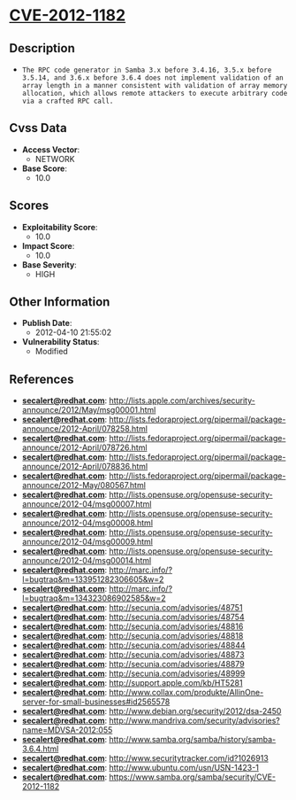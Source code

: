 
# [CVE-2012-1182](https://cve.mitre.org/cgi-bin/cvename.cgi?name=CVE-2012-1182)

## Description

- `The RPC code generator in Samba 3.x before 3.4.16, 3.5.x before 3.5.14, and 3.6.x before 3.6.4 does not implement validation of an array length in a manner consistent with validation of array memory allocation, which allows remote attackers to execute arbitrary code via a crafted RPC call.`

## Cvss Data

- **Access Vector**:
  - NETWORK
- **Base Score**:
  - 10.0

## Scores

- **Exploitability Score**:
  - 10.0
- **Impact Score**:
  - 10.0
- **Base Severity**:
  - HIGH

## Other Information

- **Publish Date**:
  - 2012-04-10 21:55:02
- **Vulnerability Status**:
  - Modified

## References

- **secalert@redhat.com**: http://lists.apple.com/archives/security-announce/2012/May/msg00001.html
- **secalert@redhat.com**: http://lists.fedoraproject.org/pipermail/package-announce/2012-April/078258.html
- **secalert@redhat.com**: http://lists.fedoraproject.org/pipermail/package-announce/2012-April/078726.html
- **secalert@redhat.com**: http://lists.fedoraproject.org/pipermail/package-announce/2012-April/078836.html
- **secalert@redhat.com**: http://lists.fedoraproject.org/pipermail/package-announce/2012-May/080567.html
- **secalert@redhat.com**: http://lists.opensuse.org/opensuse-security-announce/2012-04/msg00007.html
- **secalert@redhat.com**: http://lists.opensuse.org/opensuse-security-announce/2012-04/msg00008.html
- **secalert@redhat.com**: http://lists.opensuse.org/opensuse-security-announce/2012-04/msg00009.html
- **secalert@redhat.com**: http://lists.opensuse.org/opensuse-security-announce/2012-04/msg00014.html
- **secalert@redhat.com**: http://marc.info/?l=bugtraq&m=133951282306605&w=2
- **secalert@redhat.com**: http://marc.info/?l=bugtraq&m=134323086902585&w=2
- **secalert@redhat.com**: http://secunia.com/advisories/48751
- **secalert@redhat.com**: http://secunia.com/advisories/48754
- **secalert@redhat.com**: http://secunia.com/advisories/48816
- **secalert@redhat.com**: http://secunia.com/advisories/48818
- **secalert@redhat.com**: http://secunia.com/advisories/48844
- **secalert@redhat.com**: http://secunia.com/advisories/48873
- **secalert@redhat.com**: http://secunia.com/advisories/48879
- **secalert@redhat.com**: http://secunia.com/advisories/48999
- **secalert@redhat.com**: http://support.apple.com/kb/HT5281
- **secalert@redhat.com**: http://www.collax.com/produkte/AllinOne-server-for-small-businesses#id2565578
- **secalert@redhat.com**: http://www.debian.org/security/2012/dsa-2450
- **secalert@redhat.com**: http://www.mandriva.com/security/advisories?name=MDVSA-2012:055
- **secalert@redhat.com**: http://www.samba.org/samba/history/samba-3.6.4.html
- **secalert@redhat.com**: http://www.securitytracker.com/id?1026913
- **secalert@redhat.com**: http://www.ubuntu.com/usn/USN-1423-1
- **secalert@redhat.com**: https://www.samba.org/samba/security/CVE-2012-1182
